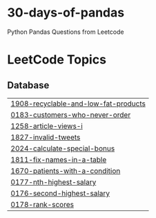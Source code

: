 # 30-days-of-pandas
Python Pandas Questions from Leetcode

<!---LeetCode Topics Start-->
# LeetCode Topics
## Database
|  |
| ------- |
| [1908-recyclable-and-low-fat-products](https://github.com/RBENJAMINFRANKLIN/30-days-of-pandas/tree/master/1908-recyclable-and-low-fat-products) |
| [0183-customers-who-never-order](https://github.com/RBENJAMINFRANKLIN/30-days-of-pandas/tree/master/0183-customers-who-never-order) |
| [1258-article-views-i](https://github.com/RBENJAMINFRANKLIN/30-days-of-pandas/tree/master/1258-article-views-i) |
| [1827-invalid-tweets](https://github.com/RBENJAMINFRANKLIN/30-days-of-pandas/tree/master/1827-invalid-tweets) |
| [2024-calculate-special-bonus](https://github.com/RBENJAMINFRANKLIN/30-days-of-pandas/tree/master/2024-calculate-special-bonus) |
| [1811-fix-names-in-a-table](https://github.com/RBENJAMINFRANKLIN/30-days-of-pandas/tree/master/1811-fix-names-in-a-table) |
| [1670-patients-with-a-condition](https://github.com/RBENJAMINFRANKLIN/30-days-of-pandas/tree/master/1670-patients-with-a-condition) |
| [0177-nth-highest-salary](https://github.com/RBENJAMINFRANKLIN/30-days-of-pandas/tree/master/0177-nth-highest-salary) |
| [0176-second-highest-salary](https://github.com/RBENJAMINFRANKLIN/30-days-of-pandas/tree/master/0176-second-highest-salary) |
| [0178-rank-scores](https://github.com/RBENJAMINFRANKLIN/30-days-of-pandas/tree/master/0178-rank-scores) |
<!---LeetCode Topics End-->